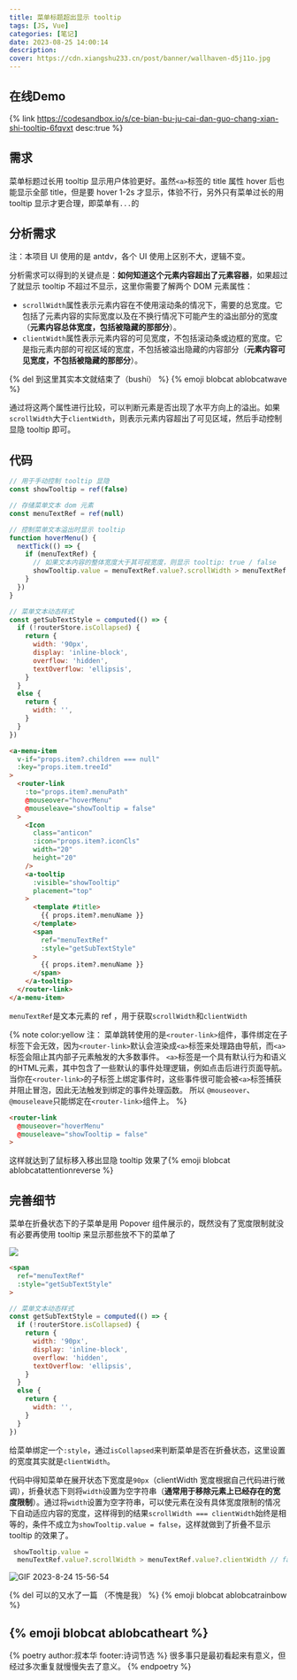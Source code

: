 ```yaml
---
title: 菜单标题超出显示 tooltip
tags: [JS, Vue]
categories: [笔记]
date: 2023-08-25 14:00:14
description:
cover: https://cdn.xiangshu233.cn/post/banner/wallhaven-d5j11o.jpg
---
```


## 在线Demo

{% link https://codesandbox.io/s/ce-bian-bu-ju-cai-dan-guo-chang-xian-shi-tooltip-6fqvxt desc:true %}

## 需求

菜单标题过长用 tooltip 显示用户体验更好。虽然`<a>`标签的 title 属性 hover 后也能显示全部 title，但是要 hover  1-2s 才显示，体验不行，另外只有菜单过长的用 tooltip 显示才更合理，即菜单有`...`的

## 分析需求

注：本项目 UI 使用的是 antdv，各个 UI 使用上区别不大，逻辑不变。

分析需求可以得到的关键点是：**如何知道这个元素内容超出了元素容器**，如果超过了就显示 tooltip 不超过不显示，这里你需要了解两个 DOM 元素属性：

- `scrollWidth`属性表示元素内容在不使用滚动条的情况下，需要的总宽度。它包括了元素内容的实际宽度以及在不换行情况下可能产生的溢出部分的宽度（**元素内容总体宽度，包括被隐藏的那部分**）。
- `clientWidth`属性表示元素内容的可见宽度，不包括滚动条或边框的宽度。它是指元素内部的可视区域的宽度，不包括被溢出隐藏的内容部分（**元素内容可见宽度，不包括被隐藏的那部分**）。

{% del 到这里其实本文就结束了（bushi） %} {% emoji blobcat ablobcatwave %}

通过将这两个属性进行比较，可以判断元素是否出现了水平方向上的溢出。如果`scrollWidth`大于`clientWidth`，则表示元素内容超出了可见区域，然后手动控制显隐 tooltip 即可。

## 代码

```js
// 用于手动控制 tooltip 显隐
const showTooltip = ref(false)

// 存储菜单文本 dom 元素
const menuTextRef = ref(null)

// 控制菜单文本溢出时显示 tooltip
function hoverMenu() {
  nextTick(() => {
    if (menuTextRef) {
      // 如果文本内容的整体宽度大于其可视宽度，则显示 tooltip: true / false
      showTooltip.value = menuTextRef.value?.scrollWidth > menuTextRef.value?.clientWidth
    }
  })
}

// 菜单文本动态样式
const getSubTextStyle = computed(() => {
  if (!routerStore.isCollapsed) {
    return {
      width: '90px',
      display: 'inline-block',
      overflow: 'hidden',
      textOverflow: 'ellipsis',
    }
  }
  else {
    return {
      width: '',
    }
  }
})
```

```html
<a-menu-item
  v-if="props.item?.children === null"
  :key="props.item.treeId"
>
  <router-link
    :to="props.item?.menuPath"
    @mouseover="hoverMenu"
    @mouseleave="showTooltip = false"
  >
    <Icon
      class="anticon"
      :icon="props.item?.iconCls"
      width="20"
      height="20"
    />
    <a-tooltip
      :visible="showTooltip"
      placement="top"
    >
      <template #title>
        {{ props.item?.menuName }}
      </template>
      <span
        ref="menuTextRef"
        :style="getSubTextStyle"
      >
        {{ props.item?.menuName }}
      </span>
    </a-tooltip>
  </router-link>
</a-menu-item>
```

`menuTextRef`是文本元素的 ref ，用于获取`scrollWidth`和`clientWidth`

{% note color:yellow 注：
  菜单跳转使用的是`<router-link>`组件，事件绑定在子标签下会无效，因为`<router-link>`默认会渲染成`<a>`标签来处理路由导航，而`<a>`标签会阻止其内部子元素触发的大多数事件。
  `<a>`标签是一个具有默认行为和语义的HTML元素，其中包含了一些默认的事件处理逻辑，例如点击后进行页面导航。当你在`<router-link>`的子标签上绑定事件时，这些事件很可能会被`<a>`标签捕获并阻止冒泡，因此无法触发到绑定的事件处理函数。
  所以 `@mouseover`、`@mouseleave`只能绑定在`<router-link>`组件上。
%}

```html
<router-link
  @mouseover="hoverMenu"
  @mouseleave="showTooltip = false"
>
```

这样就达到了鼠标移入移出显隐 tooltip 效果了{% emoji blobcat ablobcatattentionreverse %}

## 完善细节

菜单在折叠状态下的子菜单是用 Popover 组件展示的，既然没有了宽度限制就没有必要再使用 tooltip 来显示那些放不下的菜单了

![](https://fastly.jsdelivr.net/gh/xiangshu233/blogAssets/2023/8/tu-chuang-post-img/test.gif)

```html
<span
  ref="menuTextRef"
  :style="getSubTextStyle"
>
```

```js
// 菜单文本动态样式
const getSubTextStyle = computed(() => {
  if (!routerStore.isCollapsed) {
    return {
      width: '90px',
      display: 'inline-block',
      overflow: 'hidden',
      textOverflow: 'ellipsis',
    }
  }
  else {
    return {
      width: '',
    }
  }
})
```

给菜单绑定一个`:style`，通过`isCollapsed`来判断菜单是否在折叠状态，这里设置的宽度其实就是`clientWidth`。

代码中得知菜单在展开状态下宽度是`90px`（clientWidth 宽度根据自己代码进行微调），折叠状态下则将`width`设置为空字符串（**通常用于移除元素上已经存在的宽度限制**）。通过将`width`设置为空字符串，可以使元素在没有具体宽度限制的情况下自动适应内容的宽度，这样得到的结果`scrollWidth === clientWidth`始终是相等的，条件不成立为`showTooltip.value = false`，这样就做到了折叠不显示 tooltip 的效果了。

```js
 showTooltip.value =
  menuTextRef.value?.scrollWidth > menuTextRef.value?.clientWidth // false
```

![GIF 2023-8-24 15-56-54](https://fastly.jsdelivr.net/gh/xiangshu233/blogAssets/2023/8/tu-chuang-post-img/GIF%202023-8-24%2015-56-54.gif)

 {% del 可以的又水了一篇 （不愧是我） %} {% emoji blobcat ablobcatrainbow %}

## {% emoji blobcat ablobcatheart %}

{% poetry  author:叔本华 footer:诗词节选 %}
很多事只是最初看起来有意义，但经过多次重复就慢慢失去了意义。
{% endpoetry %}
